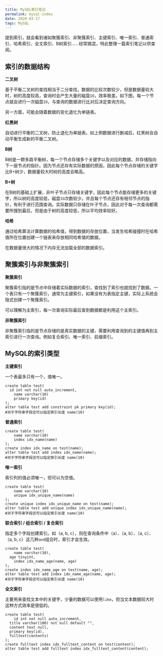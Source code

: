 ```yaml
---
title: MySQL索引笔记
permalink: mysql-index
date: 2020-03-17
tags: MySQL
---
```


提到索引，就会看到诸如聚簇索引、非聚簇索引、主键索引、唯一索引、普通索引、哈希索引、全文索引、B树索引......经常搞混，特此整理一篇索引笔记以供查阅。

<!--more-->

## 索引的数据结构

**二叉树**

基于平衡二叉树的查找相当于二分查找，数据的比较次数较少，但是数据量较大时，树的高度较高，查询时会产生大量的磁盘`IO`，效率极差。如下图，每一个节点就会进行一次磁盘`IO`，与查询的数据进行比对后决定查询方向。

另一方面，可能会随着数据的变化退化为单链表。

**红黑树**

自动进行平衡的二叉树，防止退化为单链表。如上例数据进行删减后，红黑树会自动平衡生成新的平衡二叉树。

**B树**

B树是一颗多路平衡树，每一个节点存储多个关键字以及对应的数据，并存储指向下一层节点的指针。因为节点还存有实际数据的原因，因此每个节点存储的关键字比B+树少，数据量较大时树的高度会略高。

**B+树**

在B树的基础上扩展，非叶子节点只存储关键字，因此每个节点能存储更多的关键字，所以树的高度较低，磁盘`IO`次数较少。并且每个节点还存有相邻节点的指针，有利于进行范围查询。实际数据只存储在叶子节点，因此对于每一次查询都需要所搜到最后，但是由于树的高度较低，所以平均效率较好。

**哈希**

通过哈希算法计算数据的哈希值，得到数据的存放位置，当发生哈希碰撞时在哈希值所在位置创建一个链表来存放相同哈希值的数据。

在数据量很大的情况下内存无法加载全部的数据索引。

## 聚簇索引与非聚簇索引

**聚簇索引**

聚簇索引指的是节点中存储着实际数据的索引，查找到了索引也就找到了数据。一个表只有一个聚簇索引，通常为主键索引，如果没有为表指定主键，实际上系统会隐式创建一个聚簇索引。

可以理解为主索引，每一次查询实际最后查到数据都是利用这个主索引。

**非聚簇索引**

非聚簇索引指的是节点存储的是真实数据的主键，需要利用查询到的主键值再到主索引进行一次查询。例如复合索引、唯一索引、前缀索引。

## MySQL的索引类型

**主键索引**

一个表最多只有一个，值唯一。

```mysql
create table test(
  id int not null auto_increment,
	name varchar(10)
	primary key(id)
);
alter table test add constraint pk primary key(id);
#对于字符串字段还可以指定索引长度 name(10)
```

**普通索引**

```mysql
create table test(
	name varchar(10)
	index idx_name(name)
);
create index idx_name on test(name);
alter table test add index idx_name(name);
#对于字符串字段还可以指定索引长度 name(10)
```

**唯一索引**

索引列的值必须唯一，但可以为空值。

```mysql
create table test(
	name varchar(10)
	unique idx_unique_name(name)
);
create unique index idx_unique_name on test(name);
alter table test add unique index idx_unique_name(name);
#对于字符串字段还可以指定索引长度 name(10)
```

**联合索引 / 组合索引 / 复合索引**

指定多个字段创建索引。如（a, b, c），则在查询条件中（a）、（a, b）、（a, c）、（a, b, c）这几种`and`组合时，索引才会生效。

```mysql
create table test(
	name varchar(10),
  age tinyint,
	index idx_name_age(name, age)
);
create index idx_name_age on test(name, age);
alter table test add index idx_name_age(name, age);
#对于字符串字段还可以指定索引长度 name(10)
```

**全文索引**

主要用来查找文本中的关键字，少量的数据可以使用`like`，但当文本数据较大时这种方式效率是很低的。

```mysql
create table test(
	id int not null auto_increment,
  title varchar(100) not null default "",
  content text null,
  primary key(id),
  fulltext(contents)
);
create fulltext index idx_fulltext_content on test(content);
alter table test add fulltext index idx_fulltext_content(content);
```





